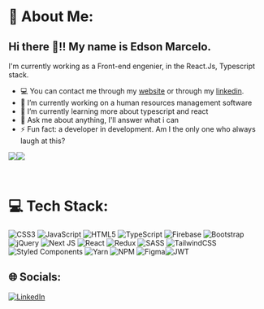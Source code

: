 # 💫 About Me:
## Hi there  👋!! My name is Edson Marcelo.

I'm currently working as a Front-end engenier, in the React.Js, Typescript  stack.

-  💻 You can contact me through my [website](www.portfolio.edsonmarcelo.com.br) or through my [linkedin](https://www.linkedin.com/in/edson-marcelo79/).
-  🔭 I’m currently working on a human resources management software
-  🌱 I’m currently learning more about typescript and react
-  💬 Ask me about anything, I'll answer what i can
-  ⚡ Fun fact: a developer in development. Am I the only one who always laugh at this?


  ![](https://github-readme-stats.vercel.app/api?username=Eddi3ms&theme=dracula&hide_border=true&include_all_commits=false&count_private=true)![](https://github-readme-stats.vercel.app/api/top-langs/?username=Eddi3ms&theme=dracula&hide_border=true&include_all_commits=false&count_private=true&layout=compact)

 
<br>

 
# 💻 Tech Stack:
![CSS3](https://img.shields.io/badge/css3-%231572B6.svg?style=for-the-badge&logo=css3&logoColor=white) ![JavaScript](https://img.shields.io/badge/javascript-%23323330.svg?style=for-the-badge&logo=javascript&logoColor=%23F7DF1E) ![HTML5](https://img.shields.io/badge/html5-%23E34F26.svg?style=for-the-badge&logo=html5&logoColor=white) ![TypeScript](https://img.shields.io/badge/typescript-%23007ACC.svg?style=for-the-badge&logo=typescript&logoColor=white) ![Firebase](https://img.shields.io/badge/firebase-%23039BE5.svg?style=for-the-badge&logo=firebase) ![Bootstrap](https://img.shields.io/badge/bootstrap-%23563D7C.svg?style=for-the-badge&logo=bootstrap&logoColor=white) ![jQuery](https://img.shields.io/badge/jquery-%230769AD.svg?style=for-the-badge&logo=jquery&logoColor=white) ![Next JS](https://img.shields.io/badge/Next-black?style=for-the-badge&logo=next.js&logoColor=white) ![React](https://img.shields.io/badge/react-%2320232a.svg?style=for-the-badge&logo=react&logoColor=%2361DAFB) ![Redux](https://img.shields.io/badge/redux-%23593d88.svg?style=for-the-badge&logo=redux&logoColor=white) ![SASS](https://img.shields.io/badge/SASS-hotpink.svg?style=for-the-badge&logo=SASS&logoColor=white) ![TailwindCSS](https://img.shields.io/badge/tailwindcss-%2338B2AC.svg?style=for-the-badge&logo=tailwind-css&logoColor=white) ![Styled Components](https://img.shields.io/badge/styled--components-DB7093?style=for-the-badge&logo=styled-components&logoColor=white) ![Yarn](https://img.shields.io/badge/yarn-%232C8EBB.svg?style=for-the-badge&logo=yarn&logoColor=white) ![NPM](https://img.shields.io/badge/NPM-%23000000.svg?style=for-the-badge&logo=npm&logoColor=white) 	![Figma](https://img.shields.io/badge/figma-%23F24E1E.svg?style=for-the-badge&logo=figma&logoColor=white)![JWT](https://img.shields.io/badge/JWT-black?style=for-the-badge&logo=JSON%20web%20tokens) 


## 🌐 Socials:
[![LinkedIn](https://img.shields.io/badge/LinkedIn-%230077B5.svg?logo=linkedin&logoColor=white)](https://linkedin.com/in/edson-marcelo79) 



